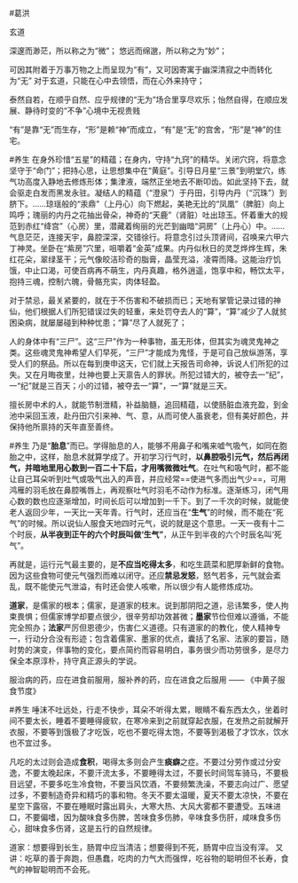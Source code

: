 #葛洪





玄道

深邃而渺茫，所以称之为“微”；
悠远而绵邈，所以称之为“妙”；

可因其附着于万事万物之上而呈现为“有”，又可因寄寓于幽深清寂之中而转化为“无”
对于玄道，只能在心中去领悟，而在心外来持守；

泰然自若，在顺乎自然、应乎规律的“无为”场合里享尽欢乐；怡然自得，在顺应发展、静待时变的“不争”心境中无视贵贱

“有”是靠“无”而生存，“形”是赖“神”而成立，“有”是“无”的宫舍，“形”是“神”的住宅。

#养生 
在身外珍惜“五星”的精蕴；在身内，守持“九窍”的精华。关闭穴窍，将意念坚守于“命门”；把持心思，让思想集中在“黄庭”。引导日月星“三景”到明堂穴，练气功高度入静地去修炼形体；集津液，端然正坐地去不断叩齿。如此坚持下去，就会驱走白发而黑发永驻。凝结人的精蕴（“澄泉”）于丹田，引导内丹（“沉珠”）到脐下。……琼瑶般的“汞鼎”（上丹心）向下燃起，美艳无比的“凤凰”（脾脏）向上鸣呼；瑰丽的内丹之花抽出骨朵，神奇的“天鹿”（肾脏）吐出琼玉。怀着重大的规范到赤红“绛宫”（心房）里，潜藏着绚丽的光芒到幽暗“洞房”（上丹心）中。……气息茫茫，连接天宇，鼻腔深深，交错徐行。将意念引过头顶肾间，召唤来六甲六丁神灵。坐卧在“紫房”穴里，咀嚼着“金英”成果。内丹似秋日的灵芝烨烨生辉，朱红花朵，翠绿茎干；元气像皎洁珍奇的脂膏，晶莹充溢，凌霄而降。这能治疗饥饿，中止口渴，可使百病再不萌生，内丹真趣，格外逍遥，饱享中和，畅饮太平，抱持三魂，控制六魄，骨骼充实，肉体轻盈。



对于禁忌，最关紧要的，就在于不伤害和不破损而已；天地有掌管记录过错的神仙，他们根据人们所犯错误过失的轻重，来处罚夺去人的“算”，“算”减少了人就贫困染病，就屡屡碰到种种忧患；“算”尽了人就死了；

人的身体中有“三尸”。这“三尸”作为一种事物，虽无形体，但其实为魂灵鬼神之类。这些魂灵鬼神希望人们早死，“三尸”才能成为鬼怪，于是可自己放纵游荡，享受人们的祭品。所以在每到庚申这天，它们就上天报告司命神，诉说人们所犯的过失。又在月晦夜里，灶神也要上天禀告人的罪状。所犯过错大的，被夺去一“纪”，一“纪”就是三百天；小的过错，被夺去一“算”，一“算”就是三天。

擅长房中术的人，就能节制泄精，补益脑髓，追回精蕴，以使肠脏血液充盈，到金池中采回玉液，赴丹田穴引来神、气、意，从而可使人虽衰老，但有美好颜色，并保持他所禀持的天年直至善终。

#养生 
乃是“**胎息**”而已。学得胎息的人，能够不用鼻子和嘴来嘘气吸气，如同在胞胎之中，这样，胎息术就算学成了。开初学习行气时，**以鼻腔吸引元气，然后再闭气，并暗地里用心数到一百二十下后，才用嘴微微吐气**。在吐气和吸气时，都不能让自己耳朵听到吐气或吸气出入的声音，并应经常==使进气多而出气少==，可用鸿雁的羽毛放在鼻腔嘴唇上，再观察吐气时羽毛不动作为标准。逐渐练习，闭气用心数的数也应逐渐增加，时间长后可以增加到一千下。到了一千次的时候，就能使老人返回少年，一天比一天年青。行气时，还应当在“**生气**”的时候，而不能在“死气”的时候。所以说仙人服食天地四时元气，说的就是这个意思。一天一夜有十二个时辰，**从半夜到正午的六个时辰叫做‘生气”**，从正午到半夜的六个时辰名叫‘死气”。

再就是，运行元气最主要的，是**不应当吃得太多**，和吃生蔬菜和肥厚新鲜的食物。因为这些食物可使元气强烈而难以闭守。还应**禁忌发怒**，怒气若多，元气就会紊乱，既不能使元气泄溢，有时还会使人咳嗽，所以很少有人能修炼成功。


**道家**，是儒家的根本；儒家，是道家的枝末。说到那阴阳之道，忌讳繁多，使人拘束畏惧；但儒家博学却要点很少，很辛劳却功效甚微；**墨家**节俭但难以遵循，不能完全照办；**法家**严厉但恩德少，伤害仁义道德。只有道家的的教化，使人精神专一，行动分合没有形迹；包含着儒家、墨家的优点，囊括了名家、法家的要旨，随时势的演变，伴事物的变化，要点简约而容易明白，事务很少而功劳很多，是尽力保全本原淳朴，持守真正源头的学说。


服治病的药，应在进食前服用，服补养的药，应在进食之后服用 —— 《中黄子服食节度》


#养生 
唾沫不吐远处，行走不快步，耳朵不听得太累，眼睛不看东西太久，坐着时间不要太长，睡着不要睡得疲软，在寒冷来到之前就穿起衣服，在发热之前就解开衣服，不要等到饿极了才吃饭，吃也不要吃得太饱，不要等到渴极了才饮水，饮水也不宜过多。

凡吃的太过则会造成**食积**，喝得太多则会产生**痰癖**之症。不要过分劳作或过分安逸，不要太晚起床，不要汗流太多，不要睡得太过，不要长时间驾车骑马，不要极目远望，不要多吃生冷食物，不要当风饮酒，不要频繁洗澡，不要志向过广、愿望过多，不要制造奇异和精巧的事和物。冬天不要太温暖，夏天不要太凉快，不要在星空下露宿，不要在睡眠时露出肩头，大寒大热、大风大雾都不要遭受。五味进口，不要偏嗜，因为酸味食多伤脾，苦味食多伤肺，辛味食多伤肝，咸味食多伤心，甜味食多伤肾，这是五行的自然规律。


道家：想要得到长生，肠胃中应当清洁；想要得到不死，肠胃中应当没有滓。
又讲：吃草的善于奔跑，但愚蠢，吃肉的力气大而强悍，吃谷物的聪明但不长寿，食气的神智聪明而不会死。